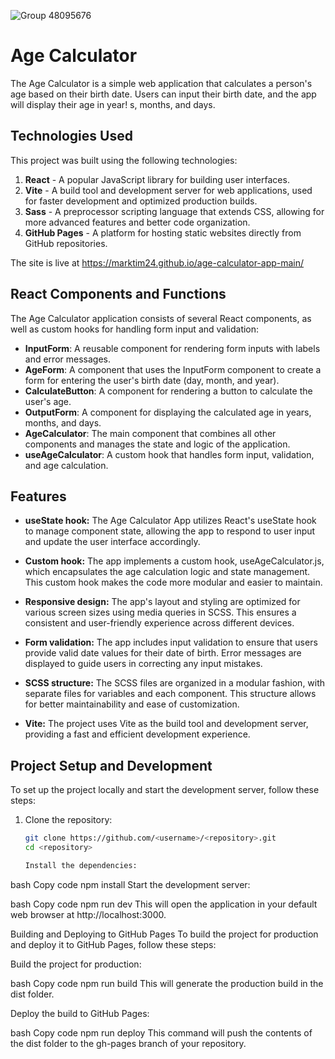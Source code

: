 ![Group 48095676](https://user-images.githubusercontent.com/32004431/233442797-a2cd3d68-890c-4e80-81a9-07ed1e588e26.jpg)


# Age Calculator

The Age Calculator is a simple web application that calculates a person's age based on their birth date. Users can input their birth date, and the app will display their age in year!
s, months, and days.

## Technologies Used

This project was built using the following technologies:

1. **React** - A popular JavaScript library for building user interfaces.
2. **Vite** - A build tool and development server for web applications, used for faster development and optimized production builds.
3. **Sass** - A preprocessor scripting language that extends CSS, allowing for more advanced features and better code organization.
4. **GitHub Pages** - A platform for hosting static websites directly from GitHub repositories.

The site is live at https://marktim24.github.io/age-calculator-app-main/

## React Components and Functions

The Age Calculator application consists of several React components, as well as custom hooks for handling form input and validation:

- **InputForm**: A reusable component for rendering form inputs with labels and error messages.
- **AgeForm**: A component that uses the InputForm component to create a form for entering the user's birth date (day, month, and year).
- **CalculateButton**: A component for rendering a button to calculate the user's age.
- **OutputForm**: A component for displaying the calculated age in years, months, and days.
- **AgeCalculator**: The main component that combines all other components and manages the state and logic of the application.
- **useAgeCalculator**: A custom hook that handles form input, validation, and age calculation.

## Features

- **useState hook:**
  The Age Calculator App utilizes React's useState hook to manage component state, allowing the app to respond to user input and update the user interface accordingly.

- **Custom hook:**
  The app implements a custom hook, useAgeCalculator.js, which encapsulates the age calculation logic and state management. This custom hook makes the code more modular and easier to maintain.

- **Responsive design:**
  The app's layout and styling are optimized for various screen sizes using media queries in SCSS. This ensures a consistent and user-friendly experience across different devices.

- **Form validation:**
  The app includes input validation to ensure that users provide valid date values for their date of birth. Error messages are displayed to guide users in correcting any input mistakes.

- **SCSS structure:**
  The SCSS files are organized in a modular fashion, with separate files for variables and each component. This structure allows for better maintainability and ease of customization.

- **Vite:**
  The project uses Vite as the build tool and development server, providing a fast and efficient development experience.

## Project Setup and Development

To set up the project locally and start the development server, follow these steps:

1. Clone the repository:

   ```bash
   git clone https://github.com/<username>/<repository>.git
   cd <repository>

   Install the dependencies:
   ```

bash
Copy code
npm install
Start the development server:

bash
Copy code
npm run dev
This will open the application in your default web browser at http://localhost:3000.

Building and Deploying to GitHub Pages
To build the project for production and deploy it to GitHub Pages, follow these steps:

Build the project for production:

bash
Copy code
npm run build
This will generate the production build in the dist folder.

Deploy the build to GitHub Pages:

bash
Copy code
npm run deploy
This command will push the contents of the dist folder to the gh-pages branch of your repository.
